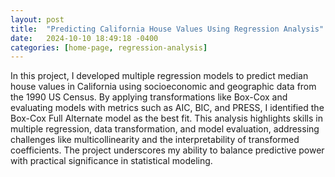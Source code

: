 ```yaml
---
layout: post
title:  "Predicting California House Values Using Regression Analysis"
date:   2024-10-10 18:49:18 -0400
categories: [home-page, regression-analysis]
---
```


In this project, I developed multiple regression models to predict median house values in California using socioeconomic and geographic data from the 1990 US Census. By applying transformations like Box-Cox and evaluating models with metrics such as AIC, BIC, and PRESS, I identified the Box-Cox Full Alternate model as the best fit. This analysis highlights skills in multiple regression, data transformation, and model evaluation, addressing challenges like multicollinearity and the interpretability of transformed coefficients. The project underscores my ability to balance predictive power with practical significance in statistical modeling.

